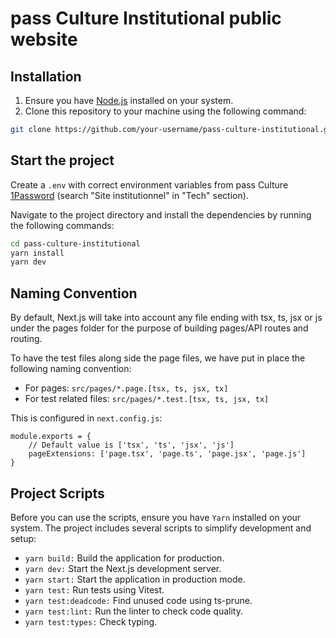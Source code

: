 # pass Culture Institutional public website

## Installation

1. Ensure you have [Node.js](https://nodejs.org/) installed on your system.
2. Clone this repository to your machine using the following command:

```bash
git clone https://github.com/your-username/pass-culture-institutional.git
```

## Start the project

Create a `.env` with correct environment variables from pass Culture [1Password](https://team-passculture.1password.com/) (search "Site institutionnel" in "Tech" section).

Navigate to the project directory and install the dependencies by running the following commands:

```bash
cd pass-culture-institutional
yarn install
yarn dev
```

## Naming Convention

By default, Next.js will take into account any file ending with tsx, ts, jsx or js under the pages folder for the purpose of building pages/API routes and routing.

To have the test files along side the page files, we have put in place the following naming convention:

- For pages: `src/pages/*.page.[tsx, ts, jsx, tx]`
- For test related files: `src/pages/*.test.[tsx, ts, jsx, tx]`

This is configured in `next.config.js`:

```
module.exports = {
    // Default value is ['tsx', 'ts', 'jsx', 'js']
    pageExtensions: ['page.tsx', 'page.ts', 'page.jsx', 'page.js']
}
```

## Project Scripts

Before you can use the scripts, ensure you have `Yarn` installed on your system.
The project includes several scripts to simplify development and setup:

- `yarn build:` Build the application for production.
- `yarn dev:` Start the Next.js development server.
- `yarn start:` Start the application in production mode.
- `yarn test:` Run tests using Vitest.
- `yarn test:deadcode:` Find unused code using ts-prune.
- `yarn test:lint:` Run the linter to check code quality.
- `yarn test:types:` Check typing.
